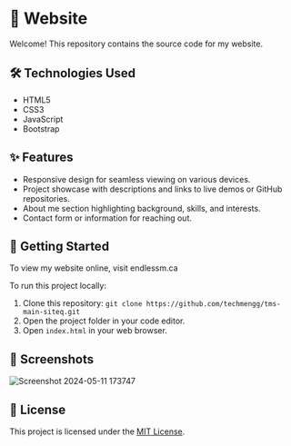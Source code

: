# 💼 Website

Welcome! This repository contains the source code for my website.

## 🛠️ Technologies Used

- HTML5
- CSS3
- JavaScript
- Bootstrap 

## ✨ Features

- Responsive design for seamless viewing on various devices.
- Project showcase with descriptions and links to live demos or GitHub repositories.
- About me section highlighting background, skills, and interests.
- Contact form or information for reaching out.

## 🚀 Getting Started

To view my website online, visit endlessm.ca

To run this project locally:

1. Clone this repository: `git clone https://github.com/techmengg/tms-main-siteq.git`
2. Open the project folder in your code editor.
3. Open `index.html` in your web browser.

## 📸 Screenshots

![Screenshot 2024-05-11 173747](https://github.com/techmengg/tms-main-siteq/assets/125338813/9dcda60b-93d4-43c7-a65a-515f1db32601)

## 📝 License

This project is licensed under the [MIT License](LICENSE).

